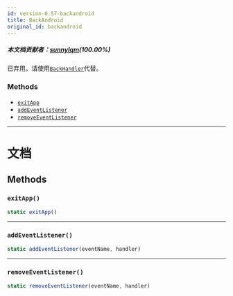 ```yaml
---
id: version-0.57-backandroid
title: BackAndroid
original_id: backandroid
---
```


##### 本文档贡献者：[sunnylqm](https://github.com/search?q=sunnylqm%40qq.com+in%3Aemail&type=Users)(100.00%)

已弃用。请使用[`BackHandler`](backhandler.md)代替。

### Methods

* [`exitApp`](backandroid.md#exitapp)
* [`addEventListener`](backandroid.md#addeventlistener)
* [`removeEventListener`](backandroid.md#removeeventlistener)

---

# 文档

## Methods

### `exitApp()`

```jsx
static exitApp()
```

---

### `addEventListener()`

```jsx
static addEventListener(eventName, handler)
```

---

### `removeEventListener()`

```jsx
static removeEventListener(eventName, handler)
```
